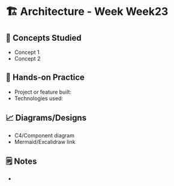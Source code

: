 # 🏗️ Architecture - Week Week23

## 🧠 Concepts Studied
- Concept 1
- Concept 2

## 🔧 Hands-on Practice
- Project or feature built:
- Technologies used:

## 📈 Diagrams/Designs
- C4/Component diagram
- Mermaid/Excalidraw link

## 🗒️ Notes
- 
